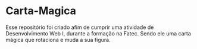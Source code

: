# Carta-Magica
Esse repositório foi criado afim de cumprir uma atividade de Desenvolvimento Web I, durante a formação na Fatec. Sendo ele uma carta mágica que rotaciona e muda a sua figura.
